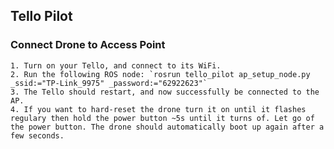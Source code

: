 ## Tello Pilot

### Connect Drone to Access Point

    1. Turn on your Tello, and connect to its WiFi.
    2. Run the following ROS node: `rosrun tello_pilot ap_setup_node.py _ssid:="TP-Link_9975" _password:="62922623"`   
    3. The Tello should restart, and now successfully be connected to the AP.
    4. If you want to hard-reset the drone turn it on until it flashes regulary then hold the power button ~5s until it turns of. Let go of the power button. The drone should automatically boot up again after a few seconds.
